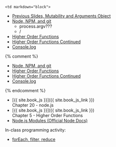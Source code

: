 	<td markdown="block">
* [Previous Slides, Mutability and Arguments Object](slides/02/strings-arrays.html#/18)
* [Node, NPM, and git](slides/03/node-npm-debug-git.html)
    * process.argv???
    * /
* [Higher Order Functions](slides/03/higher-order-functions.html) 
* [Higher Order Functions Continued](slides/03/higher-order-functions-continued.html) 
* [Console.log](slides/03/questions-log.html)

{% comment %}
* [Node, NPM, and git](slides/02/node-npm-debug-git.html)
* [Higher Order Functions](slides/02/higher-order-functions.html) 
* [Higher Order Functions Continued](slides/04/higher-order-functions-continued.html) 
* [Console.log](slides/02/questions-log.html)

{% endcomment %}

</td>
	<td markdown="block">

* [{{ site.book_js }}]({{ site.book_js_link }}) <br> Chapter 20 - node.js
* [{{ site.book_js }}]({{ site.book_js_link }}) <br> Chapter 5 - Higher Order Functions
* [Node.js Modules (Official Node Docs)](https://nodejs.org/api/modules.html)

</td>
	<td markdown="block">

In-class programming activity:

* [forEach, filter, reduce](https://docs.google.com/a/nyu.edu/forms/d/e/1FAIpQLSfvbcstf1-IKNVD-YFK77X_zr4ph3f8dYLlo1jBwdNswTwVaQ/viewform)

<!--
* [](assignments/.html)
-->
</td>
